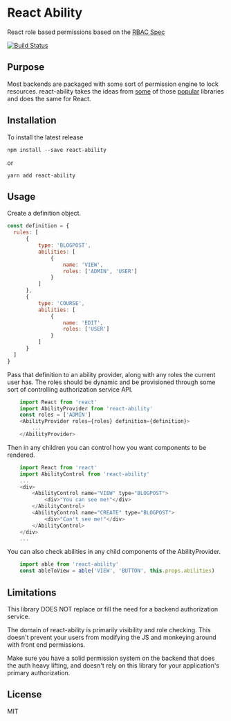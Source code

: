React Ability
=========================

React role based permissions based on the [RBAC Spec](https://en.wikipedia.org/wiki/Role-based_access_control)

[![Build Status](https://travis-ci.org/jayshaffer/react-ability.svg?branch=master)](https://travis-ci.org/jayshaffer/react-ability)

## Purpose

Most backends are packaged with some sort of permission engine to lock resources.
react-ability takes the ideas from [some](https://github.com/CanCanCommunity/cancancan) of those [popular](https://shiro.apache.org/) libraries and does the same for React.

## Installation

To install the latest release

```
npm install --save react-ability
```

or 

```
yarn add react-ability
```
## Usage

Create a definition object.

```javascript
const definition = {
  rules: [
      {
          type: 'BLOGPOST',
          abilities: [
              {
                  name: 'VIEW',
                  roles: ['ADMIN', 'USER']
              }
          ]
      },
      {
          type: 'COURSE',
          abilities: [
              {
                  name: 'EDIT',
                  roles: ['USER']
              }
          ]
      }
  ]
}

```

Pass that definition to an ability provider, along with any roles the
current user has.  The roles should be dynamic and be provisioned
through some sort of controlling authorization service API.

```javascript
    import React from 'react'
    import AbilityProvider from 'react-ability'
    const roles = ['ADMIN']
    <AbilityProvider roles={roles} definition={definition}>
        ...
    </AbilityProvider>
```

Then in any children you can control how you want components to be rendered.

```javascript
    import React from 'react'
    import AbilityControl from 'react-ability'
    ...
    <div>
        <AbilityControl name="VIEW" type="BLOGPOST">
            <div>"You can see me!"</div>
        </AbilityControl> 
        <AbilityControl name="CREATE" type="BLOGPOST">
            <div>"Can't see me!"</div>
        </AbilityControl>
    </div>
    ...
```

You can also check abilities in any child components of the AbilityProvider.

```javascript
    import able from 'react-ability'
    const ableToView = able('VIEW', 'BUTTON', this.props.abilities) 
```

## Limitations

This library DOES NOT replace or fill the need for a backend authorization service.

The domain of react-ability is primarily visibility and role checking. This doesn't prevent your users from modifying the JS and monkeying around with front end permissions.

Make sure you have a solid permission system on the backend that does the auth heavy lifting, and doesn't rely on this library for your application's primary authorization.

## License

MIT